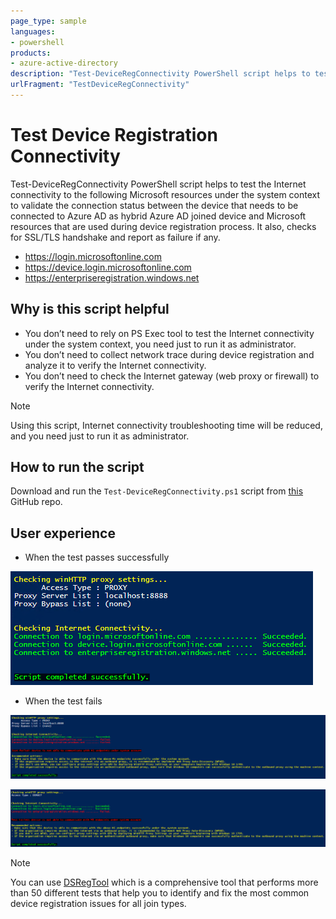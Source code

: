 ```yaml
---
page_type: sample
languages:
- powershell
products:
- azure-active-directory
description: "Test-DeviceRegConnectivity PowerShell script helps to test the Internet connectivity to the following Microsoft resources under the system context to validate the connection status between the device that needs to be connected to Azure AD as hybrid Azure AD joined device and Microsoft resources that are used during device registration process. It also, checks for SSL/TLS handshake and report as failure if any"
urlFragment: "TestDeviceRegConnectivity"
---
```

# Test Device Registration Connectivity
Test-DeviceRegConnectivity PowerShell script helps to test the Internet connectivity to the following Microsoft resources under the system context to validate the connection status between the device that needs to be connected to Azure AD as hybrid Azure AD joined device and Microsoft resources that are used during device registration process. It also, checks for SSL/TLS handshake and report as failure if any.

  - https://login.microsoftonline.com
  - https://device.login.microsoftonline.com
  - https://enterpriseregistration.windows.net
 
## Why is this script helpful

  - You don’t need to rely on PS Exec tool to test the Internet connectivity under the system context, you need just to run it as administrator.
  - You don’t need to collect network trace during device registration and analyze it to verify the Internet connectivity.
  - You don’t need to check the Internet gateway (web proxy or firewall) to verify the Internet connectivity.

> [!NOTE]
> Using this script, Internet connectivity troubleshooting time will be reduced, and you need just to run it as administrator.

## How to run the script

Download and run the `Test-DeviceRegConnectivity.ps1` script from [this](https://github.com/Azure-Samples/TestDeviceRegConnectivity) GitHub repo. 

## User experience

- When the test passes successfully

 ![TestPass](media/pass.png)

- When the test fails

 ![TestFail1](media/f1.png)

 ![TestFail2](media/f3.png)


> [!NOTE]
> You can use [DSRegTool](https://docs.microsoft.com/en-us/samples/azure-samples/dsregtool/dsregtool/) which is a comprehensive tool that performs more than 50 different tests that help you to identify and fix the most common device registration issues for all join types.
